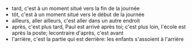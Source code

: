 - tard, c'est à un moment situé vers la fin de la journée
- tôt, c'est à un moment situé vers le début de la journée
- ailleurs, aller ailleurs, c'est aller dans un autre endroit
- après, c'est plus tard, Paul est arrivé après toi; c'est plus loin, l'école est après la poste; lecontraire d'après, c'est avant
- l'arrière, c'est la partie qui est derrière: les enfants s'assoient à l'arrière